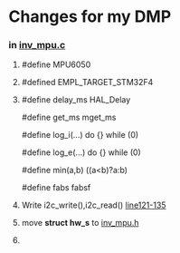 # Changes for my DMP
### in [inv_mpu.c](./driver/eMPL/inv_mpu.c)
1. #define MPU6050
2. #defined EMPL_TARGET_STM32F4
3. #define delay_ms    HAL_Delay

   #define get_ms      mget_ms

   #define log_i(...)       do {} while (0)

   #define log_e(...)       do {} while (0)

   #define min(a,b) ((a<b)?a:b)

   #define fabs        fabsf
4. Write i2c_write(),i2c_read() [line121-135](./driver/eMPL/inv_mpu.c)
5. move **struct hw_s** to [inv_mpu.h](./driver/eMPL/inv_mpu.h)
6. 
